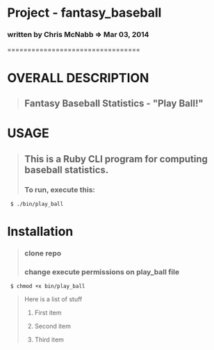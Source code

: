 # Project - fantasy_baseball 
### written by Chris McNabb  => Mar 03, 2014
 
=================================
 
# OVERALL DESCRIPTION
>
> ## Fantasy Baseball Statistics - "Play Ball!"
>
>
 
# USAGE
>
> ## This is a Ruby CLI program for computing baseball statistics.
>
> ### To run, execute this:
>
     $ ./bin/play_ball
>
# Installation
>
> ### clone repo
>
> ### change execute permissions on play_ball file
>
     $ chmod +x bin/play_ball
>

> Here is a list of stuff
>
> 1.   First item
>
> 2.   Second item
>
> 3.   Third item
>
>

